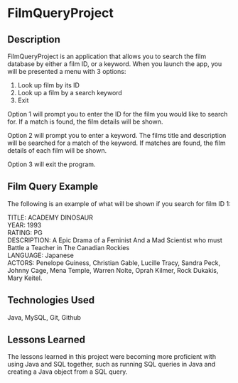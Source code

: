 # FilmQueryProject

## Description
FilmQueryProject is an application that allows you to search the film database by either a film ID, or a keyword.
When you launch the app, you will be presented a menu with 3 options:
1. Look up film by its ID
2. Look up a film by a search keyword
3. Exit

Option 1 will prompt you to enter the ID for the film you would like to search for. If a match is found, the film details will be shown.

Option 2 will prompt you to enter a keyword. The films title and description will be searched for a match of the keyword. If matches are found, the film details of each film will be shown.

Option 3 will exit the program.

## Film Query Example
The following is an example of what will be shown if you search for film ID 1:

TITLE: ACADEMY DINOSAUR\
YEAR: 1993\
RATING: PG\
DESCRIPTION: A Epic Drama of a Feminist And a Mad Scientist who must Battle a Teacher in The Canadian Rockies\
LANGUAGE: Japanese\
ACTORS: Penelope Guiness, Christian Gable, Lucille Tracy, Sandra Peck, Johnny Cage, Mena Temple, Warren Nolte, Oprah Kilmer, Rock Dukakis, Mary Keitel.

## Technologies Used
Java, MySQL, Git, Github

## Lessons Learned
The lessons learned in this project were becoming more proficient with using Java and SQL together, such as running SQL queries in Java and creating a Java object from a SQL query.
